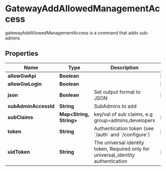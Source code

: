 

# GatewayAddAllowedManagementAccess

gatewayAddAllowedManagementAccess is a command that adds sub-admins
## Properties

Name | Type | Description | Notes
------------ | ------------- | ------------- | -------------
**allowGwApi** | **Boolean** |  |  [optional]
**allowGwLogin** | **Boolean** |  |  [optional]
**json** | **Boolean** | Set output format to JSON |  [optional]
**subAdminAccessId** | **String** | SubAdmins to add | 
**subClaims** | **Map&lt;String, String&gt;** | key/val of sub claims, e.g group&#x3D;admins,developers |  [optional]
**token** | **String** | Authentication token (see &#x60;/auth&#x60; and &#x60;/configure&#x60;) |  [optional]
**uidToken** | **String** | The universal identity token, Required only for universal_identity authentication |  [optional]




